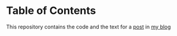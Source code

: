 
# Table of Contents



This repository contains the code and the text for a [post](https://noiseonthenet.space/noise/2024/04/embedding-a-binary-tree/) in
[my blog](https://noiseonthenet.space/noise/)

